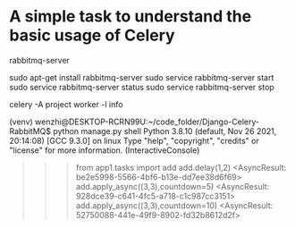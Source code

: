 # A simple task to understand the basic usage of Celery

rabbitmq-server

sudo apt-get install rabbitmq-server
sudo service rabbitmq-server start
sudo service rabbitmq-server status
sudo service rabbitmq-server stop

celery -A project worker -l info


(venv) wenzhi@DESKTOP-RCRN99U:~/code_folder/Django-Celery-RabbitMQ$ python manage.py shell
Python 3.8.10 (default, Nov 26 2021, 20:14:08)
[GCC 9.3.0] on linux
Type "help", "copyright", "credits" or "license" for more information.
(InteractiveConsole)
>>> from app1.tasks import add
>>> add.delay(1,2)
<AsyncResult: be2e5998-5566-4bf6-b13e-dd7ee38d6f69>
>>> add.apply_async((3,3),countdown=5)
<AsyncResult: 928dce39-c641-4fc5-a718-c1c987cc3151>
>>> add.apply_async((3,3),countdown=10)
<AsyncResult: 52750088-441e-49f9-8902-fd32b8612d2f>
>>>

